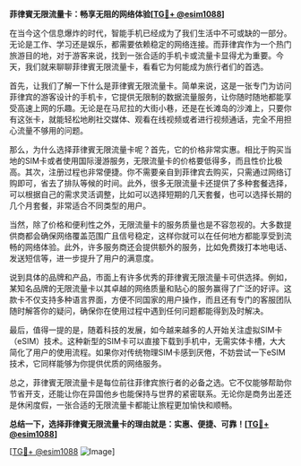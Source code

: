 **菲律賓无限流量卡：畅享无阻的网络体验[[TG💪+ @esim1088](https://t.me/s/esim1088)]**

在当今这个信息爆炸的时代，智能手机已经成为了我们生活中不可或缺的一部分。无论是工作、学习还是娱乐，都需要依赖稳定的网络连接。而菲律宾作为一个热门旅游目的地，对于游客来说，找到一张合适的手机卡或流量卡显得尤为重要。今天，我们就来聊聊菲律賓无限流量卡，看看它为何能成为旅行者们的首选。

首先，让我们了解一下什么是菲律賓无限流量卡。简单来说，这是一张专门为访问菲律宾的游客设计的手机卡，它提供无限制的数据流量服务，让你随时随地都能享受高速上网的乐趣。无论是在马尼拉的大街小巷，还是在长滩岛的沙滩上，只要你有这张卡，就能轻松地刷社交媒体、观看在线视频或者进行视频通话，完全不用担心流量不够用的问题。

那么，为什么选择菲律賓无限流量卡呢？首先，它的价格非常实惠。相比于购买当地的SIM卡或者使用国际漫游服务，无限流量卡的价格要低得多，而且性价比极高。其次，注册过程也非常便捷。你不需要亲自到菲律宾去购买，只需通过网络订购即可，省去了排队等候的时间。此外，很多无限流量卡还提供了多种套餐选择，可以根据自己的需求灵活调整，比如可以选择短期的几天套餐，也可以选择长期的几个月套餐，非常适合不同类型的用户。

当然，除了价格和便利性之外，无限流量卡的服务质量也是不容忽视的。大多数提供商都会确保网络覆盖范围广且信号稳定，这样你就可以在任何地方都能享受到流畅的网络体验。此外，许多服务商还会提供额外的服务，比如免费拨打本地电话、发送短信等，进一步提升了用户的满意度。

说到具体的品牌和产品，市面上有许多优秀的菲律賓无限流量卡可供选择。例如，某知名品牌的无限流量卡以其卓越的网络质量和贴心的服务赢得了广泛的好评。这款卡不仅支持多种语言界面，方便不同国家的用户操作，而且还有专门的客服团队随时解答你的疑问，确保你在使用过程中遇到任何问题都能得到及时解决。

最后，值得一提的是，随着科技的发展，如今越来越多的人开始关注虚拟SIM卡（eSIM）技术。这种新型的SIM卡可以直接下载到手机中，无需实体卡槽，大大简化了用户的使用流程。如果你对传统物理SIM卡感到厌倦，不妨尝试一下eSIM技术，它同样能够为你提供优质的网络服务。

总之，菲律賓无限流量卡是每位前往菲律宾旅行者的必备之选。它不仅能够帮助你节省开支，还能让你在异国他乡也能保持与世界的紧密联系。无论你是商务出差还是休闲度假，一张合适的无限流量卡都能让旅程更加愉快和顺畅。

**总结一下，选择菲律賓无限流量卡的理由就是：实惠、便捷、可靠！[[TG💪+ @esim1088](https://t.me/s/esim1088)]**

[[TG💪+ @esim1088](https://t.me/s/esim1088) ![Image](https://i.postimg.cc/4NQfJmqS/Snipaste-2025-05-13-00-14-12.png)]